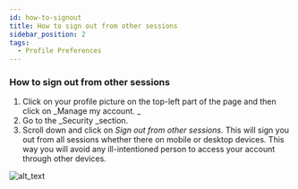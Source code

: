 ```yaml
---
id: how-to-signout
title: How to sign out from other sessions
sidebar_position: 2
tags:
  - Profile Preferences
---
```



### **How to sign out from other sessions**



1. Click on your profile picture on the top-left part of the page and then click on _Manage my account. _
2. Go to the _Security _section.
3. Scroll down and click on _Sign out from other sessions_. This will sign you out from all sessions whether there on mobile or desktop devices. This way you will avoid any ill-intentioned person to access your account through other devices.


![alt_text](https://user-images.githubusercontent.com/87012807/144624991-9ae5defb-6ed8-4494-b944-272994f0f294.gif)


